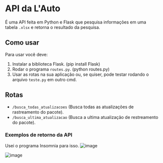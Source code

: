 # API da L'Auto
 
É uma API feita em Python e Flask que pesquisa informações em uma tabela `.xlsx` e retorna o resultado da pesquisa.

## Como usar

Para usar você deve:
1. Instalar a biblioteca Flask. (pip install Flask)
2. Rodar o programa `routes.py`. (python routes.py)
3. Usar as rotas na sua aplicação ou, se quiser, pode testar rodando o arquivo `teste.py` em outro cmd.

## Rotas

* `/busca_todas_atualizacoes` (Busca todas as atualizações de rastreamento do pacote).
* `/busca_ultima_atualizacao` (Busca a ultima atualização de restreamento do pacote).

### Exemplos de retorno da API 
Usei o programa Insomnia para isso.
![image](https://user-images.githubusercontent.com/50207805/121727242-a622ef80-cab9-11eb-9faa-86f10a8dba49.png)

![image](https://user-images.githubusercontent.com/50207805/121727357-cce12600-cab9-11eb-8d8e-20d8c0cf35bc.png)


